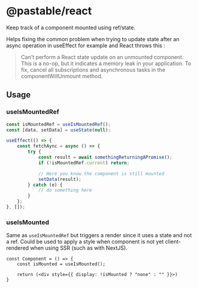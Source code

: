 # @pastable/react

Keep track of a component mounted using ref/state.

Helps fixing the common problem when trying to update state after an async operation in useEffect for example and React throws this :

> Can't perform a React state update on an unmounted component. This is a no-op, but it indicates a memory leak in your application. To fix, cancel all subscriptions and asynchronous tasks in the componentWillUnmount method.

## Usage

### useIsMountedRef

```ts
const isMountedRef = useIsMountedRef();
const [data, setData] = useState(null);

useEffect(() => {
    const fetchAync = async () => {
        try {
            const result = await somethingReturningAPromise();
            if (!isMountedRef.current) return;

            // Here you know the component is still mounted
            setData(result);
        } catch (e) {
            // do something here
        }
    };
}, []);
```

### useIsMounted

Same as `useIsMountedRef` but triggers a render since it uses a state and not a ref.
Could be used to apply a style when component is not yet client-rendered when using SSR (such as with NextJS).

```tsx
const Component = () => {
    const isMounted = useIsMounted();

    return (<div style={{ display: !isMounted ? "none" : "" }}>)
}
```
